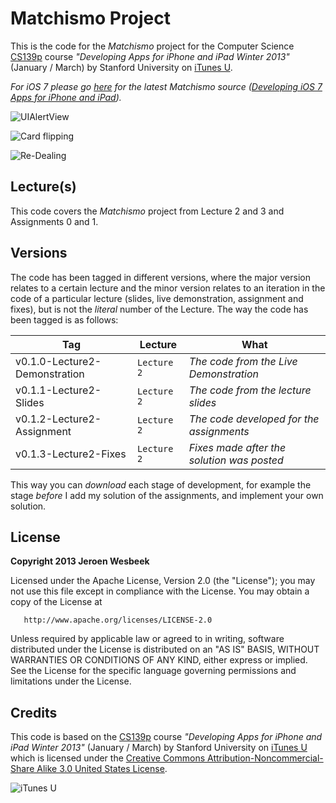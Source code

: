 # Matchismo Project
This is the code for the _Matchismo_ project for the Computer Science [CS139p](http://www.stanford.edu/class/cs193p) course *"Developing Apps for iPhone and iPad Winter 2013"* (January / March) by Stanford University on [iTunes U](https://itunes.apple.com/us/course/coding-together-developing/id593208016?l=en).

_For iOS 7 please go [here](https://github.com/4np/Matchismo) for the latest Matchismo source ([Developing iOS 7 Apps for iPhone and iPad](https://itunes.apple.com/us/course/developing-ios-7-apps-for/id733644550))._

![UIAlertView](https://dl.dropbox.com/s/1v1so693ugyhudq/Matchismo%20-%20Assignment%201%20-%20UIAlertView.png?dl=1)

![Card flipping](https://dl.dropbox.com/s/vwdk2vrs2see1mg/Matchismo%20-%20Assignment%201%20-%20Card%20Flipping.png?dl=1)

![Re-Dealing](https://dl.dropbox.com/s/l5vaqpc66nbrlc9/Matchismo%20-%20Assignment%201%20-%20UIAlertView%20-%20Re-Deal.png?dl=1)

## Lecture(s)
This code covers the _Matchismo_ project from Lecture 2 and 3 and Assignments 0 and 1.

## Versions
The code has been tagged in different versions, where the major version relates to a certain lecture and the minor version relates to an iteration in the code of a particular lecture (slides, live demonstration, assignment and fixes), but is not the *literal* number of the Lecture. The way the code has been tagged is as follows:

Tag | Lecture | What
--- | --- | ---
v0.1.0-Lecture2-Demonstration | `Lecture 2` | *The code from the Live Demonstration*
v0.1.1-Lecture2-Slides | `Lecture 2` | *The code from the lecture slides*
v0.1.2-Lecture2-Assignment | `Lecture 2` | *The code developed for the assignments*
v0.1.3-Lecture2-Fixes | `Lecture 2` | *Fixes made after the solution was posted*

This way you can _download_ each stage of development, for example the stage _before_ I add my solution of the assignments, and implement your own solution.

## License

   **Copyright 2013 Jeroen Wesbeek**

   Licensed under the Apache License, Version 2.0 (the "License");
   you may not use this file except in compliance with the License.
   You may obtain a copy of the License at

       http://www.apache.org/licenses/LICENSE-2.0

   Unless required by applicable law or agreed to in writing, software
   distributed under the License is distributed on an "AS IS" BASIS,
   WITHOUT WARRANTIES OR CONDITIONS OF ANY KIND, either express or implied.
   See the License for the specific language governing permissions and
   limitations under the License.

## Credits
This code is based on the [CS139p](http://www.stanford.edu/class/cs193p) course *"Developing Apps for iPhone and iPad Winter 2013"* (January / March) by Stanford University on [iTunes U](https://itunes.apple.com/us/course/coding-together-developing/id593208016?l=en) which is licensed under the [Creative Commons Attribution-Noncommercial-Share Alike 3.0 United States License](http://creativecommons.org/licenses/by-nc-sa/3.0/us/).

![iTunes U](http://cdniphone.i-culture.nl/wp-content/uploads/2013/01/stanford-coding-together.png?c8b1e9)

